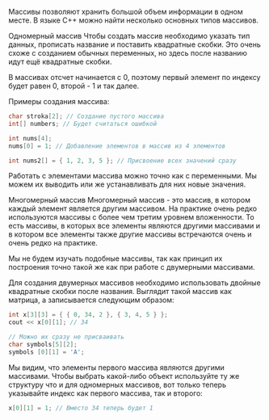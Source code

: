 Массивы позволяют хранить большой объем информации в одном месте. В языке C++ можно найти несколько основных типов массивов.

Одномерный массив
Чтобы создать массив необходимо указать тип данных, прописать название и поставить квадратные скобки.
Это очень схоже с созданием обычных переменных, но здесь после названию идут ещё квадратные скобки.

В массивах отсчет начинается с 0, поэтому первый элемент по индексу будет равен 0, второй - 1 и так далее.

Примеры создания массива:

```cpp
char stroka[2]; // Создание пустого массива
int[] numbers; // Будет считаться ошибкой

int nums[4];
nums[0] = 1; // Добавление элементов в массив из 4 элементов

int nums2[] = { 1, 2, 3, 5 }; // Присвоение всех значений сразу
```

Работать с элементами массива можно точно как с переменными. Мы можем их выводить или же устанавливать для них новые значения.

Многомерный массив
Многомерный массив - это массив, в котором каждый элемент является другим массивом.
На практике очень редко используются массивы с более чем третим уровнем вложенности.
То есть массивы, в которых все элементы являются другими массивами
и в котором все элементы также другие массивы встречаются очень и очень редко на практике.



Мы не будем изучать подобные массивы, так как принцип их построения
точно такой же как при работе с двумерными массивами.

Для создания двумерных массивов необходимо использовать двойные квадратные скобки после названия.
Выглядит такой массив как матрица, а записывается следующим образом:

```cpp
int x[3][3] = { { 0, 34, 2 }, { 3, 4, 5 } };
cout << x[0][1]; // 34

// Можно их сразу не присваивать
char symbols[5][2];
symbols [0][1] = 'A';
```

Мы видим, что элементы первого массива являются другими массивами.
Чтобы выбрать какой-либо объект используйте ту же структуру что и для одномерных массивов,
вот только теперь указывайте индекс как первого массива, так и второго:

```cpp
x[0][1] = 1; // Вместо 34 теперь будет 1
```
